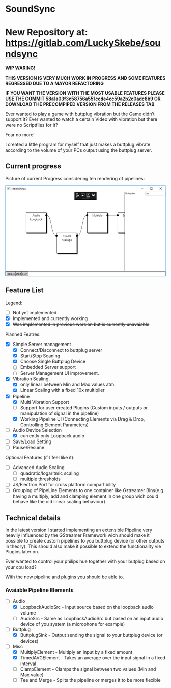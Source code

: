 # SoundSync

# New Repository at: https://gitlab.com/LuckySkebe/soundsync

**WIP WARING!**

**THIS VERSION IS VERY MUCH WORK IN PROGRESS AND SOME FEATURES REGRESSED DUE TO A MAYOR REFACTORING**

**IF YOU WANT THE VERSION WITH THE MOST USABLE FEATURES PLEASE USE THE COMMIT 58a1a03f3c58756a551ccde4cc59a2b2c0adc8b9 OR DOWNLOAD THE PRECOMPIPED VERSION FROM THE RELEASES TAB**

Ever wanted to play a game with buttplug vibration but the Game didn’t support it?
Ever wanted to watch a certain Video with vibration but there were no Scriptfiles for it?

Fear no more!

I created a little program for myself that just makes a buttplug vibrate according to the volume of your PCs output using the buttplug server.

## Current progress

Picture of current Progress considering teh rendering of pipelines:

![Progress.png](Progress.PNG "Progress of pipeline rendering")

## Feature List

Legend:
- [ ] Not yet implemented
- [x] Implemented and currently working
- [x] ~~Was implemented in previous wersion but is currently unavaiable~~ 

Planned Featres:
- [x] Simple Server management
   - [x] Connect/Disconnect to buttplug server
   - [x] Start/Stop Scaning
   - [x] Choose Single Buttplug Device
   - [ ] Embedded Server support
   - [ ] Server Management UI improvement.
 - [x] Vibration Scaling.
   - [x] only linear between Min and Max values atm.
   - [x] Linear Scaling with a fixed 10x multiplier
- [x] Pipeline
   - [x] Multi Vibration Support
   - [ ] Support for user created Plugins (Custom inputs / outputs or manipulation of signal in the pipeline)
   - [x] Working Pipeline UI (Connecting Elements via Drag & Drop, Controlling Element Parameters)
- [ ] Audio Device Selection
  - [x] currently only Loopback audio
- [ ] Save/Load Setting
- [ ] Pause/Resume

Optional Features (if I feel like it):
- [ ] Advanced Audio Scaling 
  - [ ] quadratic/logaritmic scaling
  - [ ] multiple thresholds
- [ ] JS/Electron Port for cross platform compartibility
- [ ] Grouping of PipeLine Elements to one container like Gstreamer Bins(e.g. having a multiply, add and clamping element in one group wich could behave like the old linear scaling behaviour)

## Technical details

In the latest version I started implementing an extensible Pipeline very heavily influenced by the GStreamer Framework wich should make it possible to create custom pipelines to you buttplug device (or other outputs in theory).
This should also make it possible to extend the functionality vie Plugins later on.

Ever wanted to control your philips hue together with your butplug based on your cpu load?

With the new pipeline and plugins you should be able to.

### Avaiable Pipeline Elements

 - [ ] Audio
   - [x] LoopbackAudioSrc - Input source based on the loopback audio volume
   - [ ] AudioSrc - Same as LoopbackAudioSrc but based on an input audio device of you system (a microphone for example) 
 - [ ] Buttplug
   - [x] ButtplugSink - Output sending the signal to your buttplug device (or devices)
 - [ ] Misc
   - [x] MultiplyElement - Multiply an input by a  fixed amount
   - [x] TimedAVGElement - Takes an average over the input signal in a fixed interval
   - [ ] ClampElement - Clamps the signal between two values (Min and Max value)
   - [ ] Tee and Merge - Splits the pipeline or merges it to be more flexible
